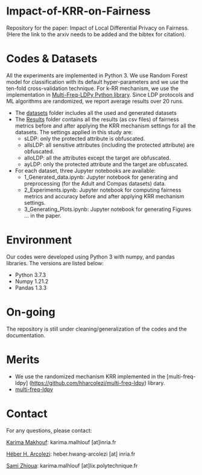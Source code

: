 # Impact-of-KRR-on-Fairness
Repository for the paper: Impact of Local Differential Privacy on Fairness. (Here the link to the arxiv needs to be added and the bibtex for citation).

# Codes & Datasets
All the experiments are implemented in Python 3. We use Random Forest model for classification with its default hyper-parameters and we use the
ten-fold cross-validation technique. For k-RR mechanism, we use the implementation in [Multi-Freq-LDPy Python library](https://github.com/hharcolezi/multi-freq-ldpy). Since LDP protocols and ML algorithms are randomized, we report average results over 20 runs. 
* The [datasets](https://github.com/KarimaMakhlouf/Impact_of_LDP_on_Fairness/tree/main/Datasets) folder includes all the used and generated datasets
* The [Results](https://github.com/KarimaMakhlouf/Impact_of_LDP_on_Fairness/tree/main/Results) folder contains all the results (as csv files) of fairness metrics before and after applying the KRR mechanism settings for all the datasets. The settings applied in this study are:
    - sLDP: only the protected attribute is obfuscated.
    - allsLDP: all sensitive attributes (including the protected attribute) are obfuscated.
    - alloLDP: all the attributes except the target are obfuscated.
    - ayLDP: only the protected attribute and the target are obfuscated. 
* For each dataset, three Jupyter notebooks are available:
    - 1_Generated_data.ipynb: Jupyter notebook for generating and preprocessing (for the Adult and Compas datasets) data.
    - 2_Experiments.ipynb: Jupyter notebook for computing fairness metrics and accuracy before and after applying KRR mechanism settings.
    - 3_Generating_Plots.ipynb: Jupyter notebook for generating Figures ... in the paper.
    
# Environment
Our codes were developed using Python 3 with numpy, and pandas libraries. The versions are listed below:
* Python 3.7.3
* Numpy 1.21.2
* Pandas 1.3.3

# On-going
The repository is still under cleaning/generalization of the codes and the documentation.

# Merits
* We use the randomized mechanism KRR implemented in the [multi-freq-ldpy] (https://github.com/hharcolezi/multi-freq-ldpy) library.
*  [multi-freq-ldpy](https://github.com/hharcolezi/multi-freq-ldpy)

# Contact
For any questions, please contact:

[Karima Makhouf](http://www.lix.polytechnique.fr/Labo/Karima.MAKHLOUF/): karima.malhlouf [at]inria.fr

[Héber H. Arcolezi](https://hharcolezi.github.io/): heber.hwang-arcolezi [at] inria.fr

[Sami Zhioua](https://www.lix.polytechnique.fr/Labo/Sami.ZHIOUA/): karima.malhlouf [at]lix.polytechnique.fr

